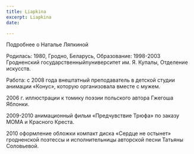 ```yaml
---
title: Liapkina
excerpt: Liapkina
date: 

---
```

Подробнее о Наталье Ляпкиной

Родилась: 1980, Гродно, Беларусь, Образование: 1998-2003 Гродненский государственныйnуниверситет им. Я. Купалы, Отделение искусств. 

Работа: с 2008 года внештатный преподаватель в детской студии анимации «Конус», которую организовала вместе с мужем. 

2006 г. иллюстрации к томику поэзии польского автора Гжегоша Яблонки.  

2009-2010 анимационный фильм «Предчувствие Трюфа» по заказу МОМА и Красного Креста. 

2010 оформление обложки компакт диска «Сердце не остынет» гродненской поэтессы и исполнительницы авторской песни Татьяны Соловьевой.
